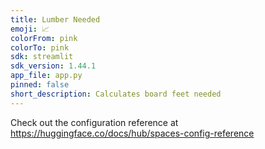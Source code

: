 ```yaml
---
title: Lumber Needed
emoji: 📈
colorFrom: pink
colorTo: pink
sdk: streamlit
sdk_version: 1.44.1
app_file: app.py
pinned: false
short_description: Calculates board feet needed
---
```


Check out the configuration reference at https://huggingface.co/docs/hub/spaces-config-reference
